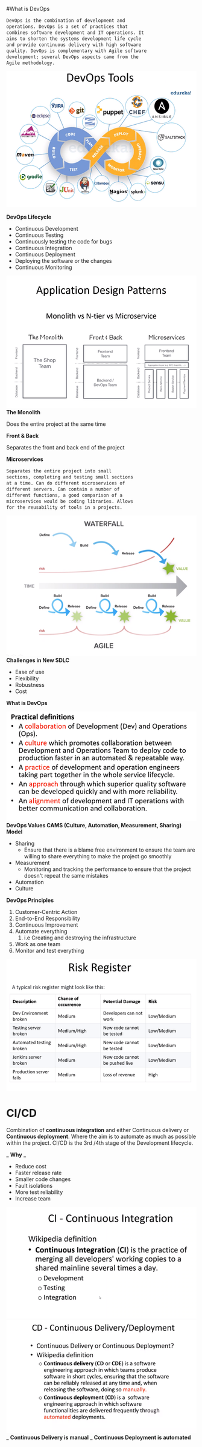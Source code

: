 #What is DevOps

    DevOps is the combination of development and 
    operations. DevOps is a set of practices that 
    combines software development and IT operations. It 
    aims to shorten the systems development life cycle 
    and provide continuous delivery with high software 
    quality. DevOps is complementary with Agile software
    development; several DevOps aspects came from the 
    Agile methodology.
![img.png](img.png)

**DevOps Lifecycle**

* Continuous Development
* Continuous Testing
* Continuously testing the code for bugs
* Continuous Integration
* Continuous Deployment
* Deploying the software or the changes
* Continuous Monitoring

![img_1.png](img_1.png)
**The Monolith**

Does the entire project at the same time

**Front &amp; Back**

Separates the front and back end of the project

**Microservices**

    Separates the entire project into small 
    sections, completing and testing small sections 
    at a time. Can do different microservices of
    different servers. Can contain a number of 
    different functions, a good comparison of a
    microservices would be coding libraries. Allows
    for the reusability of tools in a projects.

![img_2.png](img_2.png)
**Challenges in New SDLC**

* Ease of use
* Flexibility
* Robustness
* Cost
 
**What is DevOps**

![img_3.png](img_3.png)
**DevOps Values CAMS (Culture, Automation, Measurement, Sharing) Model**

- Sharing
  - Ensure that there is a blame free environment to ensure the team are willing to share everything to make the project go smoothly
- Measurement
  - Monitoring and tracking the performance to ensure that the project doesn&#39;t repeat the same mistakes
- Automation
- Culture

**DevOps Principles**

1. Customer-Centric Action
2. End-to-End Responsibility
3. Continuous Improvement
4. Automate everything
    1. i.e Creating and destroying the infrastructure
5. Work as one team
6. Monitor and test everything

![img_4.png](img_4.png)
# **CI/CD**

Combination of **continuous integration** and either Continuous delivery or **Continuous deployment**. Where the aim is to automate as much as possible within the project. CI/CD is the 3rd /4th stage of the Development lifecycle.

_ **Why** _

* Reduce cost
* Faster release rate
* Smaller code changes
* Fault isolations
* More test reliability
* Increase team

![img_5.png](img_5.png) ![img_6.png](img_6.png)
_ **Continuous Delivery is manual** 
_ **Continuous Deployment is automated** 